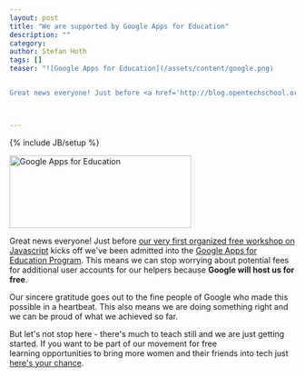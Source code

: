 ```yaml
---
layout: post
title: "We are supported by Google Apps for Education"
description: ""
category:
author: Stefan Hoth 
tags: []
teaser: "![Google Apps for Education](/assets/content/google.png)


Great news everyone! Just before <a href='http://blog.opentechschool.org/2012/07/javascript-for-absolute-beginners-july.html' target='_blank'>our very first organized free workshop on Javascript</a> kicks off we've been admitted into the <a href='http://www.google.com/apps/intl/en/edu/' rel='nofollow' target='_blank'>Google Apps for Education Program</a>. This means we can stop worrying about potential fees for additional user accounts for our helpers because <b>Google will host us for free</b>."



---
```

{% include JB/setup %}


<img alt='Google Apps for Education' border='0' height='128' src='http://www.uky.edu/ukit/sites/www.uky.edu.ukit/files/Google%20Apps%20Logo.png' title='' width='320'>

Great news everyone! Just before <a href='http://blog.opentechschool.org/2012/07/javascript-for-absolute-beginners-july.html' target='_blank'>our very first organized free workshop on Javascript</a> kicks off we've been admitted into the <a href='http://www.google.com/apps/intl/en/edu/' rel='nofollow' target='_blank'>Google Apps for Education Program</a>. This means we can stop worrying about potential fees for additional user accounts for our helpers because <b>Google will host us for free</b>.


Our sincere gratitude goes out to the fine people of Google who made this possible in a heartbeat. This also means we are doing something right and we can be proud of what we achieved so far.

But let's not stop here - there's much to teach still and we are just getting started. If you want to be part of our movement for free learning&nbsp;opportunities to bring more women and their friends into tech just <a href='http://blog.opentechschool.org/2012/07/announcing-ots-camp-at-campuspartyeu.html' target='_blank'>here's your chance</a>.


